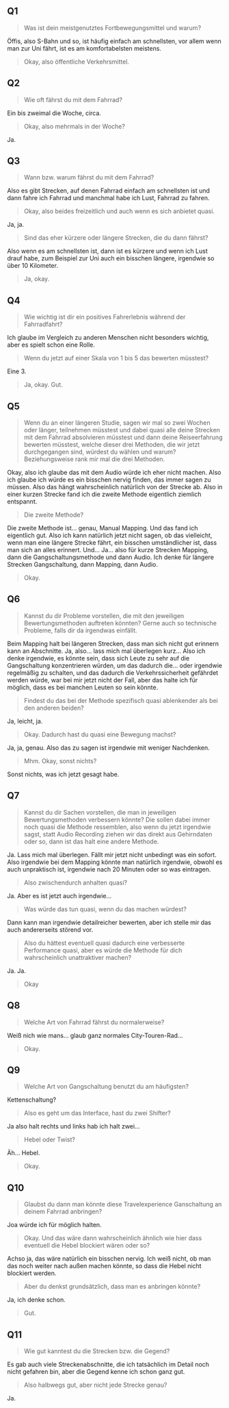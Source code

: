 ## Q1

> Was ist dein meistgenutztes Fortbewegungsmittel und warum?

Öffis, also S-Bahn und so, ist häufig einfach am schnellsten, vor allem wenn man zur Uni fährt, ist es am komfortabelsten meistens.

> Okay, also öffentliche Verkehrsmittel.

## Q2

> Wie oft fährst du mit dem Fahrrad?

Ein bis zweimal die Woche, circa.

> Okay, also mehrmals in der Woche?

Ja.

## Q3

> Wann bzw. warum fährst du mit dem Fahrrad?

Also es gibt Strecken, auf denen Fahrrad einfach am schnellsten ist und dann fahre ich Fahrrad und manchmal habe ich Lust, Fahrrad zu fahren.

> Okay, also beides freizeitlich und auch wenn es sich anbietet quasi.

Ja, ja.

> Sind das eher kürzere oder längere Strecken, die du dann fährst?

Also wenn es am schnellsten ist, dann ist es kürzere und wenn ich Lust drauf habe, zum Beispiel zur Uni auch ein bisschen längere, irgendwie so über 10 Kilometer.

> Ja, okay.

## Q4

> Wie wichtig ist dir ein positives Fahrerlebnis während der Fahrradfahrt?

Ich glaube im Vergleich zu anderen Menschen nicht besonders wichtig, aber es spielt schon eine Rolle.

> Wenn du jetzt auf einer Skala von 1 bis 5 das bewerten müsstest?

Eine 3.

> Ja, okay.
> Gut.

## Q5

> Wenn du an einer längeren Studie, sagen wir mal so zwei Wochen oder länger, teilnehmen müsstest und dabei quasi alle deine Strecken mit dem Fahrrad absolvieren müsstest und dann deine Reiseerfahrung bewerten müsstest, welche dieser drei Methoden, die wir jetzt durchgegangen sind, würdest du wählen und warum?
> Beziehungsweise rank mir mal die drei Methoden.

Okay, also ich glaube das mit dem Audio würde ich eher nicht machen.
Also ich glaube ich würde es ein bisschen nervig finden, das immer sagen zu müssen.
Also das hängt wahrscheinlich natürlich von der Strecke ab.
Also in einer kurzen Strecke fand ich die zweite Methode eigentlich ziemlich entspannt.

> Die zweite Methode?

Die zweite Methode ist... genau, Manual Mapping.
Und das fand ich eigentlich gut.
Also ich kann natürlich jetzt nicht sagen, ob das vielleicht, wenn man eine längere Strecke fährt, ein bisschen umständlicher ist, dass man sich an alles erinnert.
Und...
Ja... also für kurze Strecken Mapping, dann die Gangschaltungsmethode und dann Audio.
Ich denke für längere Strecken Gangschaltung, dann Mapping, dann Audio.

> Okay.

## Q6

> Kannst du dir Probleme vorstellen, die mit den jeweiligen Bewertungsmethoden auftreten könnten?
> Gerne auch so technische Probleme, falls dir da irgendwas einfällt.

Beim Mapping halt bei längeren Strecken, dass man sich nicht gut erinnern kann an Abschnitte.
Ja, also... lass mich mal überlegen kurz...
Also ich denke irgendwie, es könnte sein, dass sich Leute zu sehr auf die Gangschaltung konzentrieren würden, um das dadurch die... oder irgendwie regelmäßig zu schalten, und das dadurch  die Verkehrssicherheit gefährdet werden würde, war bei mir jetzt nicht der Fall, aber das halte ich für möglich, dass es bei manchen Leuten so sein könnte.

> Findest du das bei der Methode spezifisch quasi ablenkender als bei den anderen beiden?

Ja, leicht, ja.

> Okay.
> Dadurch hast du quasi eine Bewegung machst?

Ja, ja, genau.
Also das zu sagen ist irgendwie mit weniger Nachdenken.

> Mhm.
> Okay, sonst nichts?

Sonst nichts, was ich jetzt gesagt habe.

## Q7

> Kannst du dir Sachen vorstellen, die man in jeweiligen Bewertungsmethoden verbessern könnte?
> Die sollen dabei immer noch quasi die Methode ressemblen, also wenn du jetzt irgendwie sagst, statt Audio Recording ziehen wir das direkt aus Gehirndaten oder so, dann ist das halt eine andere Methode.

Ja.
Lass mich mal überlegen.
Fällt mir jetzt nicht unbedingt was ein sofort.
Also irgendwie bei dem Mapping könnte man natürlich irgendwie, obwohl es auch unpraktisch ist, irgendwie nach 20 Minuten oder so was eintragen.

> Also zwischendurch anhalten quasi?

Ja.
Aber es ist jetzt auch irgendwie...

> Was würde das tun quasi, wenn du das machen würdest?

Dann kann man irgendwie detailreicher bewerten, aber ich stelle mir das auch andererseits störend vor.

> Also du hättest eventuell quasi dadurch eine verbesserte Performance quasi, aber es würde die Methode für dich wahrscheinlich unattraktiver machen?

Ja.
Ja.

> Okay

## Q8

> Welche Art von Fahrrad fährst du normalerweise?

Weiß nich wie mans... glaub ganz normales City-Touren-Rad...

> Okay.

## Q9

> Welche Art von Gangschaltung benutzt du am häufigsten?

Kettenschaltung?

> Also es geht um das Interface, hast du zwei Shifter?

Ja also halt rechts und links hab ich halt zwei...

> Hebel oder Twist?

Äh... Hebel.

> Okay.

## Q10

> Glaubst du dann man könnte diese Travelexperience Ganschaltung an deinem Fahrrad anbringen?

Joa würde ich für möglich halten.

> Okay.
> Und das wäre dann wahrscheinlich ähnlich wie hier dass eventuell die Hebel blockiert wären oder so?

Achso ja, das wäre natürlich ein bisschen nervig.
Ich weiß nicht, ob man das noch weiter nach außen machen könnte, so dass die Hebel nicht blockiert werden.

> Aber du denkst grundsätzlich, dass man es anbringen könnte?

Ja, ich denke schon.

> Gut.

## Q11

> Wie gut kanntest du die Strecken bzw. die Gegend?

Es gab auch viele Streckenabschnitte, die ich tatsächlich im Detail noch nicht gefahren bin, aber die Gegend kenne ich schon ganz gut.

> Also halbwegs gut, aber nicht jede Strecke genau?

Ja.
